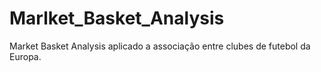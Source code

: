 # Marlket_Basket_Analysis
Market Basket Analysis aplicado a  associação entre clubes de futebol da Europa.

